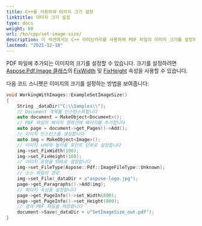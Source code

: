 ```yaml
---
title: C++를 사용하여 이미지 크기 설정
linktitle: 이미지 크기 설정
type: docs
weight: 80
url: /ko/cpp/set-image-size/
description: 이 섹션에서는 C++ 라이브러리를 사용하여 PDF 파일의 이미지 크기를 설정하는 방법을 설명합니다.
lastmod: "2021-12-18"
---
```


PDF 파일에 추가되는 이미지의 크기를 설정할 수 있습니다. 크기를 설정하려면 [Aspose.Pdf.Image 클래스](https://reference.aspose.com/pdf/cpp/class/aspose.pdf.image)의 [FixWidth](https://reference.aspose.com/pdf/cpp/class/aspose.pdf.image#a08f2f92b184632385eab19fb96c6d40e) 및 [FixHeight](https://reference.aspose.com/pdf/cpp/class/aspose.pdf.image#aed67b52e058b97df6931c214d7092dfa) 속성을 사용할 수 있습니다.

다음 코드 스니펫은 이미지의 크기를 설정하는 방법을 보여줍니다:

```cpp
void WorkingWithImages::ExampleSetImageSize()
{
    String _dataDir("C:\\Samples\\");
    // Document 객체를 인스턴스화합니다
    auto document = MakeObject<Document>();
    // PDF 파일의 페이지 컬렉션에 페이지를 추가합니다
    auto page = document->get_Pages()->Add();
    // 이미지 인스턴스를 생성합니다
    auto img = MakeObject<Image>();
    // 이미지 너비와 높이를 포인트 단위로 설정합니다
    img->set_FixWidth(100);
    img->set_FixHeight(100);
    // 이미지 유형을 SVG로 설정합니다
    img->set_FileType(Aspose::Pdf::ImageFileType::Unknown);
    // 소스 파일의 경로
    img->set_File(_dataDir + u"aspose-logo.jpg");
    page->get_Paragraphs()->Add(img);
    // 페이지 속성을 설정합니다
    page->get_PageInfo()->set_Width(800);
    page->get_PageInfo()->set_Height(800);
    // 결과 PDF 파일을 저장합니다
    document->Save(_dataDir + u"SetImageSize_out.pdf");
}
```